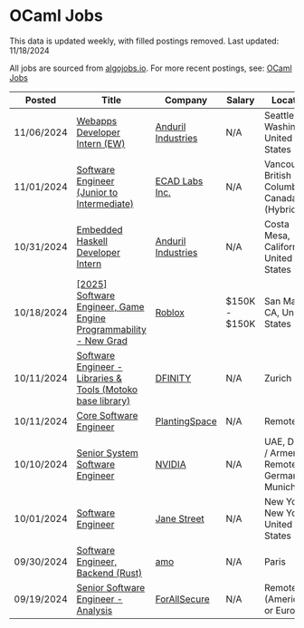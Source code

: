 # OCaml Jobs

This data is updated weekly, with filled postings removed. Last updated: 11/18/2024

All jobs are sourced from [algojobs.io](https://algojobs.io/). For more recent postings, see: [OCaml Jobs](https://algojobs.io/jobs/ocaml)

| Posted | Title | Company | Salary | Location |
| --- | --- | --- | --- | --- |
| 11/06/2024 | [Webapps Developer Intern (EW)](https://algojobs.io/jobs/2141334) | [Anduril Industries](https://algojobs.io/company/andurilindustries/) | N/A | Seattle, Washington, United States |
| 11/01/2024 | [Software Engineer (Junior to Intermediate)](https://algojobs.io/jobs/2122467) | [ECAD Labs Inc.](https://algojobs.io/company/ecadlabs/) | N/A | Vancouver, British Columbia, Canada (Hybrid) |
| 10/31/2024 | [Embedded Haskell Developer Intern](https://algojobs.io/jobs/2104421) | [Anduril Industries](https://algojobs.io/company/andurilindustries/) | N/A | Costa Mesa, California, United States |
| 10/18/2024 | [[2025] Software Engineer, Game Engine Programmability - New Grad](https://algojobs.io/jobs/2019281) | [Roblox](https://algojobs.io/company/roblox/) | $150K - $150K | San Mateo, CA, United States |
| 10/11/2024 | [Software Engineer - Libraries & Tools (Motoko base library)](https://algojobs.io/jobs/1981807) | [DFINITY](https://algojobs.io/company/dfinity/) | N/A | Zurich |
| 10/11/2024 | [Core Software Engineer](https://algojobs.io/jobs/1979125) | [PlantingSpace](https://algojobs.io/company/planting.space/) | N/A | Remote |
| 10/10/2024 | [Senior System Software Engineer](https://algojobs.io/jobs/1977538) | [NVIDIA](https://algojobs.io/company/nvidia/) | N/A | UAE, Dubai / Armenia, Remote / Germany, Munich / ... |
| 10/01/2024 | [Software Engineer](https://algojobs.io/jobs/1895186) | [Jane Street](https://algojobs.io/company/janestreet/) | N/A | New York, New York, United States |
| 09/30/2024 | [Software Engineer, Backend (Rust)](https://algojobs.io/jobs/1887951) | [amo](https://algojobs.io/company/amo/) | N/A | Paris |
| 09/19/2024 | [Senior Software Engineer - Analysis](https://algojobs.io/jobs/1809110) | [ForAllSecure](https://algojobs.io/company/forallsecure/) | N/A | Remote (Americas or Europe) |